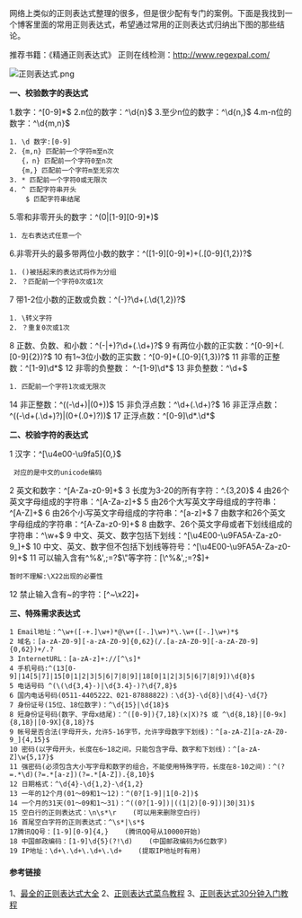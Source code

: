 网络上类似的正则表达式整理的很多，但是很少配有专门的案例。下面是我找到一个博客里面的常用正则表达式，希望通过常用的正则表达式归纳出下图的那些结论。

推荐书籍：《精通正则表达式》
正则在线检测：http://www.regexpal.com/

![正则表达式.png](http://upload-images.jianshu.io/upload_images/307154-5392826fab689836.png?imageMogr2/auto-orient/strip%7CimageView2/2/w/1240)

**一、校验数字的表达式**

 1.数字：^[0-9]*$
 2.n位的数字：^\d{n}$
 3.至少n位的数字：^\d{n,}$
 4.m-n位的数字：^\d{m,n}$

    1. \d 数字:[0-9]
    2. {m,n} 匹配前一个字符m至n次
       {，n} 匹配前一个字符0至n次
       {m,} 匹配前一个字符m至无穷次
    3. * 匹配前一个字符0或无限次
    4. ^ 匹配字符串开头
        $ 匹配字符串结尾

 5.零和非零开头的数字：^(0|[1-9][0-9]*)$

    1. 左右表达式任意一个

 6.非零开头的最多带两位小数的数字：^([1-9][0-9]*)+(.[0-9]{1,2})?$

    1. ()被括起来的表达式将作为分组
    2. ？匹配前一个字符0次或1次

 7 带1-2位小数的正数或负数：^(\-)?\d+(\.\d{1,2})?$

    1. \转义字符
    2. ？重复0次或1次

 8 正数、负数、和小数：^(\-|\+)?\d+(\.\d+)?$
 9 有两位小数的正实数：^[0-9]+(.[0-9]{2})?$
10 有1~3位小数的正实数：^[0-9]+(.[0-9]{1,3})?$
11 非零的正整数：^[1-9]\d*$ 
12 非零的负整数： ^-[1-9]\d*$
13 非负整数：^\d+$ 

    1. 匹配前一个字符1次或无限次

14 非正整数：^((-\d+)|(0+))$
15 非负浮点数：^\d+(\.\d+)?$ 
16 非正浮点数：^((-\d+(\.\d+)?)|(0+(\.0+)?))$ 
17 正浮点数：^[0-9]\d*\.\d*$ 

**二、校验字符的表达式**
 
1 汉字：^[\u4e00-\u9fa5]{0,}$
     
     对应的是中文的unicode编码
 2 英文和数字：^[A-Za-z0-9]+$ 
 3 长度为3-20的所有字符：^.{3,20}$
 4 由26个英文字母组成的字符串：^[A-Za-z]+$
 5 由26个大写英文字母组成的字符串：^[A-Z]+$
 6 由26个小写英文字母组成的字符串：^[a-z]+$
 7 由数字和26个英文字母组成的字符串：^[A-Za-z0-9]+$
 8 由数字、26个英文字母或者下划线组成的字符串：^\w+$
 9 中文、英文、数字包括下划线：^[\u4E00-\u9FA5A-Za-z0-9_]+$
10 中文、英文、数字但不包括下划线等符号：^[\u4E00-\u9FA5A-Za-z0-9]+$ 
11 可以输入含有^%&',;=?$\"等字符：[\^%&',;=?$]+

    暂时不理解:\X22出现的必要性
12 禁止输入含有~的字符：[^~\x22]+

**三、特殊需求表达式**
     
    1 Email地址：^\w+([-+.]\w+)*@\w+([-.]\w+)*\.\w+([-.]\w+)*$
    2 域名：[a-zA-Z0-9][-a-zA-Z0-9]{0,62}(/.[a-zA-Z0-9][-a-zA-Z0-9]{0,62})+/.?
    3 InternetURL：[a-zA-z]+://[^\s]* 
    4 手机号码:^(13[0-9]|14[5|7]|15[0|1|2|3|5|6|7|8|9]|18[0|1|2|3|5|6|7|8|9])\d{8}$
    5 电话号码 ^(\(\d{3,4}-)|\d{3.4}-)?\d{7,8}$ 
    6 国内电话号码(0511-4405222、021-87888822)：\d{3}-\d{8}|\d{4}-\d{7}
    7 身份证号(15位、18位数字)：^\d{15}|\d{18}$
    8 短身份证号码(数字、字母x结尾)：^([0-9]){7,18}(x|X)?$ 或 ^\d{8,18}|[0-9x]{8,18}|[0-9X]{8,18}?$
    9 帐号是否合法(字母开头，允许5-16字节，允许字母数字下划线)：^[a-zA-Z][a-zA-Z0-9_]{4,15}$
    10 密码(以字母开头，长度在6~18之间，只能包含字母、数字和下划线)：^[a-zA-Z]\w{5,17}$
    11 强密码(必须包含大小写字母和数字的组合，不能使用特殊字符，长度在8-10之间)：^(?=.*\d)(?=.*[a-z])(?=.*[A-Z]).{8,10}$  
    12 日期格式：^\d{4}-\d{1,2}-\d{1,2}
    13 一年的12个月(01～09和1～12)：^(0?[1-9]|1[0-2])$
    14 一个月的31天(01～09和1～31)：^((0?[1-9])|((1|2)[0-9])|30|31)$ 
    15 空白行的正则表达式：\n\s*\r    (可以用来删除空白行)
    16 首尾空白字符的正则表达式：^\s*|\s*$
    17腾讯QQ号：[1-9][0-9]{4,}    (腾讯QQ号从10000开始)
    18 中国邮政编码：[1-9]\d{5}(?!\d)    (中国邮政编码为6位数字)
    19 IP地址：\d+\.\d+\.\d+\.\d+    (提取IP地址时有用)

#### 参考链接
1、[最全的正则表达式大全](http://www.cnblogs.com/zxin/archive/2013/01/26/2877765.html)
2、[正则表达式菜鸟教程](http://www.runoob.com/regexp/regexp-tutorial.html)
3、[正则表达式30分钟入门教程](http://deerchao.net/tutorials/regex/regex.htm)